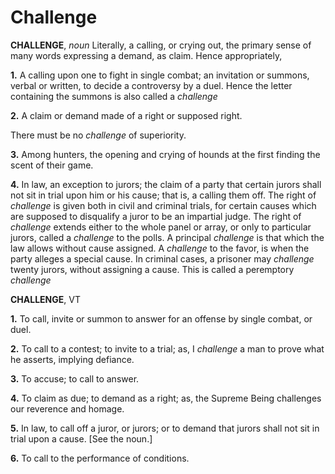 # Challenge

**CHALLENGE**, _noun_ Literally, a calling, or crying out, the primary sense of many words expressing a demand, as claim. Hence appropriately,

**1.** A calling upon one to fight in single combat; an invitation or summons, verbal or written, to decide a controversy by a duel. Hence the letter containing the summons is also called a _challenge_

**2.** A claim or demand made of a right or supposed right.

There must be no _challenge_ of superiority.

**3.** Among hunters, the opening and crying of hounds at the first finding the scent of their game.

**4.** In law, an exception to jurors; the claim of a party that certain jurors shall not sit in trial upon him or his cause; that is, a calling them off. The right of _challenge_ is given both in civil and criminal trials, for certain causes which are supposed to disqualify a juror to be an impartial judge. The right of _challenge_ extends either to the whole panel or array, or only to particular jurors, called a _challenge_ to the polls. A principal _challenge_ is that which the law allows without cause assigned. A _challenge_ to the favor, is when the party alleges a special cause. In criminal cases, a prisoner may _challenge_ twenty jurors, without assigning a cause. This is called a peremptory _challenge_

**CHALLENGE**, VT

**1.** To call, invite or summon to answer for an offense by single combat, or duel.

**2.** To call to a contest; to invite to a trial; as, I _challenge_ a man to prove what he asserts, implying defiance.

**3.** To accuse; to call to answer.

**4.** To claim as due; to demand as a right; as, the Supreme Being challenges our reverence and homage.

**5.** In law, to call off a juror, or jurors; or to demand that jurors shall not sit in trial upon a cause. \[See the noun.\]

**6.** To call to the performance of conditions.
